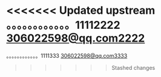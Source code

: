 <<<<<<< Updated upstream
。。。。。。。。。。。。11112222
306022598@qq.com2222
=======
。。。。。。。。。。。。1111333
306022598@qq.com3333
>>>>>>> Stashed changes
